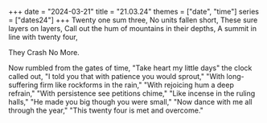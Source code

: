 +++
date = "2024-03-21"
title = "21.03.24"
themes = ["date", "time"]
series = ["dates24"]
+++
Twenty one sum three,
No units fallen short,
These sure layers on layers,
Call out the hum of mountains in their depths,
A summit in line with twenty four,

They
Crash
No
More.

Now rumbled from the gates of time,
"Take heart my little days" the clock called out,
"I told you that with patience you would sprout,"
"With long-suffering firm like rockforms in the rain,"
"With rejoicing hum a deep refrain,"
"With persistence see petitions chime,"
"Like incense in the ruling halls,"
"He made you big though you were small,"
"Now dance with me all through the year,"
"This twenty four is met and overcome."
